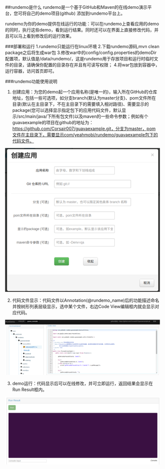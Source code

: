 ##rundemo是什么
rundemo是一个基于GitHub和Maven的在线demo演示平台，您可将自己的demo项目(github) 添加到rundemo平台上。

rundemo为你的demo提供在线运行的功能：可以在rundemo上查看应用的demo的同时，执行这些demo，看到运行结果。同时还可以在界面上直接修改代码，并且可以马上看到修改后的运行效果。

###部署和运行
1.rundemo只能运行在linux环境
2.下载rundemo源码,mvn clean package之后将生成war包
3.修改war中的config/config.properties的demoDir配置项，默认值是/data/rundemo/，这是rundemo用于存放项目和运行时临时文件的目录，请确保你配置的目录存在并且有可读写权限；
4.将war包放到容器中，运行容器，访问首页即可。

###rundemo功能使用说明
1) 创建应用：为您的demo起一个应用名称(是唯一的)，输入所在GitHub的仓库地址，包括一些可选项，如分支branch(默认为master分支)、pom文件所在目录(默认在主目录下，不在主目录下的需要填入相对路径)、需要显示的package(您可以选择显示指定包下的应用代码文件，默认显示/src/main/java/下所有包文件)以及maven的一些命令参数；例如有个guavaexample的项目在github的地址为：https://github.com/Corsair007/guavaexample.git，分支为master，pom文件在主目录下，需要显示com/yeahmobi/rundemo/guavaexample包下的代码文件。

 ![image](https://github.com/atellwu/rundemo/raw/develop/webapp/images/readme/1.png)

2) 代码文件显示：代码文件以Annotation(@rundemo_name)后的功能描述命名并按树形列表层级显示，选中某个文件，右边Code View编辑框内就会显示对应代码。

![image](https://github.com/atellwu/rundemo/raw/develop/webapp/images/readme/2.png)


3) demo运行：代码显示后可以在线修改，并可立即运行，返回结果会显示在Run Result框内。

![image](https://github.com/atellwu/rundemo/raw/develop/webapp/images/readme/3.png)
